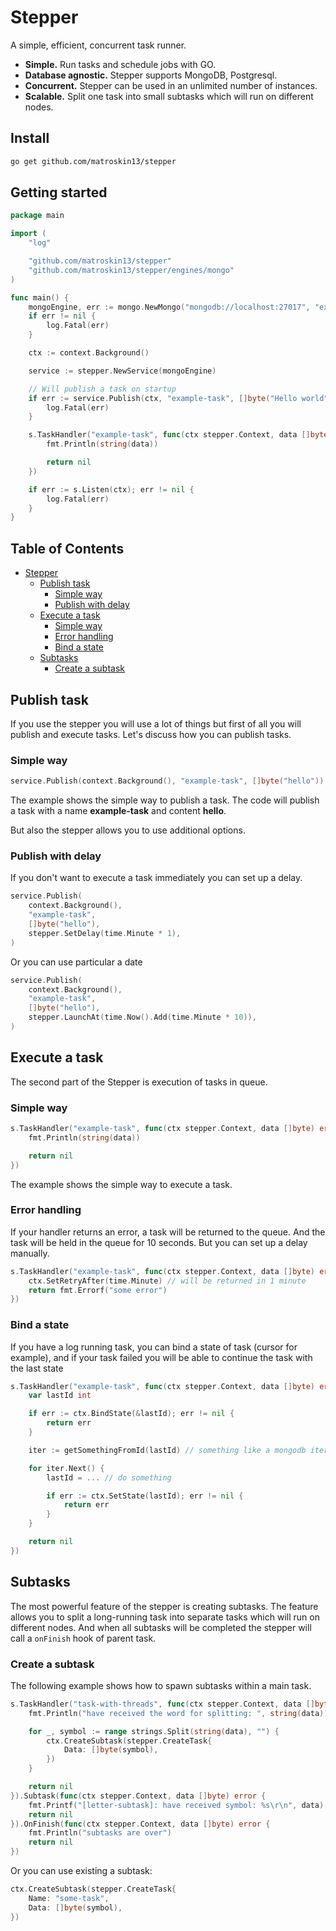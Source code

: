 # Stepper

A simple, efficient, concurrent task runner.

* **Simple.** Run tasks and schedule jobs with GO.
* **Database agnostic.** Stepper supports MongoDB, Postgresql.
* **Concurrent.** Stepper can be used in an unlimited number of instances.
* **Scalable.** Split one task into small subtasks which will run on different nodes.

## Install

```bash
go get github.com/matroskin13/stepper
```

## Getting started

```go
package main

import (
    "log"

    "github.com/matroskin13/stepper"
    "github.com/matroskin13/stepper/engines/mongo"
)

func main() {
    mongoEngine, err := mongo.NewMongo("mongodb://localhost:27017", "example_database")
    if err != nil {
        log.Fatal(err)
    }

    ctx := context.Background()

    service := stepper.NewService(mongoEngine)

    // Will publish a task on startup
    if err := service.Publish(ctx, "example-task", []byte("Hello world")); err != nil {
        log.Fatal(err)
    }

    s.TaskHandler("example-task", func(ctx stepper.Context, data []byte) error {
        fmt.Println(string(data))

        return nil
    })

    if err := s.Listen(ctx); err != nil {
        log.Fatal(err)
    }
}
```

## Table of Contents

* [Stepper](#stepper)
  * [Publish task](#publish-task)
    * [Simple way](#simple-way)
    * [Publish with delay](#publish-with-delay)
  * [Execute a task](#execute-a-task)
    * [Simple way](#simple-way-1)
    * [Error handling](#error-handling)
    * [Bind a state](#bind-a-state)
  * [Subtasks](#subtasks)
    * [Create a subtask](#create-a-subtask)

## Publish task

If you use the stepper you will use a lot of things but first of all you will publish and execute tasks. Let's discuss how you can publish tasks.

### Simple way

```go
service.Publish(context.Background(), "example-task", []byte("hello"))
```

The example shows the simple way to publish a task. The code will publish a task with a name **example-task** and content **hello**.

But also the stepper allows you to use additional options.

### Publish with delay

If you don't want to execute a task immediately you can set up a delay.

```go
service.Publish(
    context.Background(),
    "example-task",
    []byte("hello"),
    stepper.SetDelay(time.Minute * 1),
)
```

Or you can use particular a date

```go
service.Publish(
    context.Background(),
    "example-task",
    []byte("hello"),
    stepper.LaunchAt(time.Now().Add(time.Minute * 10)),
)
```

## Execute a task

The second part of the Stepper is execution of tasks in queue.

### Simple way

```go
s.TaskHandler("example-task", func(ctx stepper.Context, data []byte) error {
    fmt.Println(string(data))

    return nil
})
```

The example shows the simple way to execute a task.

### Error handling

If your handler returns an error, a task will be returned to the queue. And the task will be held in the queue for 10 seconds. But you can set up a delay manually.

```go
s.TaskHandler("example-task", func(ctx stepper.Context, data []byte) error {
    ctx.SetRetryAfter(time.Minute) // will be returned in 1 minute
    return fmt.Errorf("some error")
})
```

### Bind a state

If you have a log running task, you can bind a state of task (cursor for example), and if your task failed you will be able to continue the task with the last state 

```go
s.TaskHandler("example-task", func(ctx stepper.Context, data []byte) error {
    var lastId int

    if err := ctx.BindState(&lastId); err != nil {
        return err
    }

    iter := getSomethingFromId(lastId) // something like a mongodb iterator or anything else

    for iter.Next() {
        lastId = ... // do something

        if err := ctx.SetState(lastId); err != nil {
            return err
        }
    }

    return nil
})
```

## Subtasks

The most powerful feature of the stepper is creating subtasks. The feature allows you to split a long-running task into separate tasks which will run on different nodes. And when all subtasks will be completed the stepper will call a `onFinish` hook of parent task.

### Create a subtask

The following example shows how to spawn subtasks within a main task.

```go
s.TaskHandler("task-with-threads", func(ctx stepper.Context, data []byte) error {
    fmt.Println("have received the word for splitting: ", string(data))

    for _, symbol := range strings.Split(string(data), "") {
        ctx.CreateSubtask(stepper.CreateTask{
            Data: []byte(symbol),
        })
    }

    return nil
}).Subtask(func(ctx stepper.Context, data []byte) error {
    fmt.Printf("[letter-subtask]: have received symbol: %s\r\n", data)
    return nil
}).OnFinish(func(ctx stepper.Context, data []byte) error {
    fmt.Println("subtasks are over")
    return nil
})
```

Or you can use existing a subtask:

```go
ctx.CreateSubtask(stepper.CreateTask{
    Name: "some-task",
    Data: []byte(symbol),
})
```